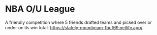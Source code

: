 # NBA O/U League

A friendly competition where 5 friends drafted teams and picked over or under on its win total. 
https://stately-moonbeam-fbcf69.netlify.app/
